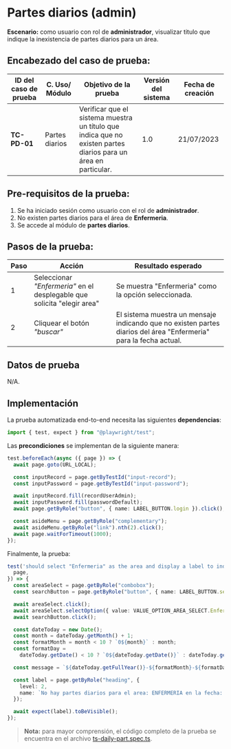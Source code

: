 # Partes diarios (admin)

**Escenario:** como usuario con rol de **administrador**, visualizar titulo que indique la inexistencia de partes diarios para un área.

## Encabezado del caso de prueba:

| ID del caso de prueba | C. Uso/ Módulo | Objetivo de la prueba                                                                                           | Versión del sistema | Fecha de creación |
| --------------------- | -------------- | --------------------------------------------------------------------------------------------------------------- | ------------------- | ----------------- |
| **TC-PD-01**          | Partes diarios | Verificar que el sistema muestra un título que indica que no existen partes diarios para un área en particular. | 1.0                 | 21/07/2023        |

## Pre-requisitos de la prueba:

1. Se ha iniciado sesión como usuario con el rol de **administrador**.
2. No existen partes diarios para el área de **Enfermeria**.
3. Se accede al módulo de **partes diarios**.

## Pasos de la prueba:

| Paso | Acción                                                                  | Resultado esperado                                                                                                |
| ---- | ----------------------------------------------------------------------- | ----------------------------------------------------------------------------------------------------------------- |
| 1    | Seleccionar _"Enfermeria"_ en el desplegable que solicita "elegir area" | Se muestra "Enfermeria" como la opción seleccionada.                                                              |
| 2    | Cliquear el botón _"buscar"_                                            | El sistema muestra un mensaje indicando que no existen partes diarios del área "Enfermeria" para la fecha actual. |

## Datos de prueba

N/A.

## Implementación

La prueba automatizada end-to-end necesita las siguientes **dependencias**:

```typescript
import { test, expect } from "@playwright/test";
```

Las **precondiciones** se implementan de la siguiente manera:

```typescript
test.beforeEach(async ({ page }) => {
  await page.goto(URL_LOCAL);

  const inputRecord = page.getByTestId("input-record");
  const inputPassword = page.getByTestId("input-password");

  await inputRecord.fill(recordUserAdmin);
  await inputPassword.fill(passwordDefault);
  await page.getByRole("button", { name: LABEL_BUTTON.login }).click();

  const asideMenu = page.getByRole("complementary");
  await asideMenu.getByRole("link").nth(2).click();
  await page.waitForTimeout(1000);
});
```

Finalmente, la prueba:

```typescript
test('should select "Enfermeria" as the area and display a label to indicating that there are no daily parts for that area', async ({
  page,
}) => {
  const areaSelect = page.getByRole("combobox");
  const searchButton = page.getByRole("button", { name: LABEL_BUTTON.search });

  await areaSelect.click();
  await areaSelect.selectOption({ value: VALUE_OPTION_AREA_SELECT.Enfermeria });
  await searchButton.click();

  const dateToday = new Date();
  const month = dateToday.getMonth() + 1;
  const formatMonth = month < 10 ? `0${month}` : month;
  const formatDay =
    dateToday.getDate() < 10 ? `0${dateToday.getDate()}` : dateToday.getDate();

  const message = `${dateToday.getFullYear()}-${formatMonth}-${formatDay}`;

  const label = page.getByRole("heading", {
    level: 2,
    name: `No hay partes diarios para el area: ENFERMERIA en la fecha: ${message}`,
  });

  await expect(label).toBeVisible();
});
```

> **Nota:** para mayor comprensión, el código completo de la prueba se encuentra en el archivo [ts-daily-part.spec.ts](/e2e/menu_admin/ts-daily-part.spec.ts).

